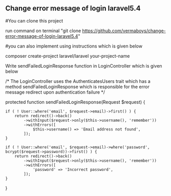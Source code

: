 ## Change error message of login laravel5.4

#You can clone this project

run command on terminal "git clone https://github.com/vermaboys/change-error-message-of-login-laravel5.4"

#you can also implement using instructions which is given below

composer create-project laravel/laravel your-project-name

Write sendFailedLoginResponse function in LoginController which is given below

/*
The LoginController uses the AuthenticatesUsers trait which has a method sendFailedLoginResponse which is responsible for the error message redirect upon authentication failure
*/

protected function sendFailedLoginResponse(Request $request)
{

    if ( ! User::where('email', $request->email)->first() ) {
        return redirect()->back()
            ->withInput($request->only($this->username(), 'remember'))
            ->withErrors([
                $this->username() => 'Email address not found',
            ]);
    }

    if ( ! User::where('email', $request->email)->where('password', bcrypt($request->password))->first() ) {
        return redirect()->back()
            ->withInput($request->only($this->username(), 'remember'))
            ->withErrors([
                'password' => 'Incorrect password',
            ]);
    }

} 